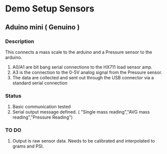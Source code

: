 # Demo Setup Sensors

## Aduino mini ( Genuino )

### Description
This connects a mass scale to the arduino and a Pressure sensor to the arduino.

1. A0/A1 are bit bang serial connections to the HX711 load sensor amp.
2. A3 is the connection to the 0-5V analog signal from the Pressure sensor.
3. The data are collected and sent out through the USB connector via a standard serial connection

### Status

1. Basic communication tested
2. Serial output message defined. ( "Single mass reading","AVG mass reading","Pressure Reading")


### TO DO
1. Output is raw sensor data. Needs to be calibrated and interpolated to grams and PSI.

   
